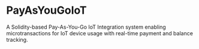 # PayAsYouGoIoT
A Solidity-based Pay-As-You-Go IoT Integration system enabling microtransactions for IoT device usage with real-time payment and balance tracking.
